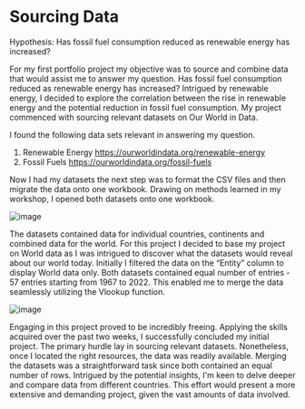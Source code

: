 # Sourcing Data

Hypothesis: Has fossil fuel consumption reduced as renewable energy has increased?

For my first portfolio project my objective was to source and combine data that would assist me to answer my question. Has fossil fuel consumption reduced as renewable energy has increased?
Intrigued by renewable energy, I decided to explore the correlation between the rise in renewable energy and the potential reduction in fossil fuel consumption. My project commenced with sourcing relevant datasets on Our World in Data. 

I found the following data sets relevant in answering my question. 
1.	Renewable Energy
https://ourworldindata.org/renewable-energy 
2.	Fossil Fuels
https://ourworldindata.org/fossil-fuels

Now I had my datasets the next step was to format the CSV files and then migrate the data onto one workbook. Drawing on methods learned in my workshop, I opened both datasets onto one workbook. 

![image](https://github.com/joanneabioye/Sourcing-Data/assets/153685683/f1ec90d8-afee-4eca-8ef2-1c583053b0de)

The datasets contained data for individual countries, continents and combined data for the world. For this project I decided to base my project on World data as I was intrigued to discover what the datasets would reveal about our world today. Initially I filtered the data on the “Entity” column to display World data only. Both datasets contained equal number of entries - 57 entries starting from 1967 to 2022. This enabled me to merge the data seamlessly utilizing the Vlookup function.

![image](https://github.com/joanneabioye/Sourcing-Data/assets/153685683/19d169b2-33bd-4ba2-b6d2-3b20237833b6)

Engaging in this project proved to be incredibly freeing. Applying the skills acquired over the past two weeks, I successfully concluded my initial project. The primary hurdle lay in sourcing relevant datasets. Nonetheless, once I located the right resources, the data was readily available. Merging the datasets was a straightforward task since both contained an equal number of rows. Intrigued by the potential insights, I'm keen to delve deeper and compare data from different countries. This effort would present a more extensive and demanding project, given the vast amounts of data involved.




